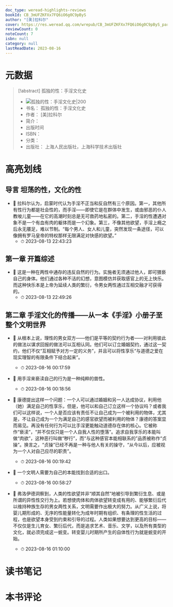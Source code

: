 ```yaml
---
doc_type: weread-highlights-reviews
bookId: CB_3mUFZKFXx7FQ6iO6g0C9pByS
author: "[美]拉科尔"
cover: https://res.weread.qq.com/wrepub/CB_3mUFZKFXx7FQ6iO6g0C9pByS_parsecover
reviewCount: 0
noteCount: 7
isbn: null
category: null
lastReadDate: 2023-08-16
---
```

# 元数据
> [!abstract] 孤独的性：手淫文化史
> - ![ 孤独的性：手淫文化史|200](https://res.weread.qq.com/wrepub/CB_3mUFZKFXx7FQ6iO6g0C9pByS_parsecover)
> - 书名： 孤独的性：手淫文化史
> - 作者： [美]拉科尔
> - 简介： 
> - 出版时间 
> - ISBN： 
> - 分类： 
> - 出版社： 上海人民出版社，上海科学技术出版社

# 高亮划线

## 导言 坦荡的性，文化的性


- 📌 拉科尔认为，启蒙时代认为手淫不正当和反自然有三个原因。第一，其他所有性行为都是社会性的，而手淫——即使它是在群体中发生，或由邪恶的仆人教唆儿童——在它的高潮时刻总是无可救药地私密的。第二，手淫的性遭遇对象不是一个有血有肉的躯体而是一个幻象。第三，不像其他欲望，手淫上瘾之后永无餍足，难以节制。“每个男人、女人和儿童，突然发现一条途径，可以像拥有罗马皇帝的特权那样无限满足对快感的欲望。” 
    - ⏱ 2023-08-13 22:43:23 
## 第一章 开篇综述


- 📌 这是一种在两性中通存的违反自然的行为。实施者无须通过他人，即可猥亵自己的身体。他们通过各种不洁的幻想，意图模仿并获取感官上的无上快乐。而这种快乐本是上帝为延续人类的繁衍，令男女两性通过互相交融才可获得的。 
    - ⏱ 2023-08-13 22:49:26 
## 第二章 手淫文化的传播——从一本《手淫》小册子至整个文明世界


- 📌 从根本上说，理性的男女双方——他们是平等的契约行为者——对利用彼此的做法以谋求回报的做法可以互相认同。他们可以订立婚姻契约，通过这一契约，他们不仅“互相赋予对方一定的义务”，并且可以将性享乐“与道德之爱在现实理智的有限条件下结合起来”。 
    - ⏱ 2023-08-16 00:17:59 

- 📌 用手淫来亵渎自己的行为是一种纯粹的兽性。 
    - ⏱ 2023-08-16 00:18:56 

- 📌 康德提出这样一个问题：一个人可以通过婚姻和另一人达成协议，利用他（她）满足自己的性享乐，但是，他可以和自己订立这样一个协议吗？或者我们可以这样说，一个人是否应该有责任不让自己成为一个被利用的物体，尤其是，不让自己成为一个为满足自己的感官欲望而被利用的物体？康德的答案显而易见。再没有任何行为可以比手淫更能触动道德存在体的核心。它被称作“亵渎”，“并不仅仅只是一个人自我人性的堕落”。追求自我享乐的本能叫做“肉欲”，这种恶行叫做“秽行”，而“与这种感官本能相联系的”品质被称作“贞操”。换言之，“贞操”已经不再是一种与他人有关的操守，“从今以后，应被视为一个人对自己应尽的职责”。 
    - ⏱ 2023-08-16 00:19:42 

- 📌 一个文明人需要为自己的本能找到合适的出口。 
    - ⏱ 2023-08-16 00:58:27 

- 📌 弗洛伊德洞察到，人类的性欲望并非“顺其自然”地被引导到繁衍生息、或是所谓的异性性交行为上。若想使肉体和肉体欲望转变成有用的、能够繁衍后代以维持种族生存的男女两性关系，文明需要作出极大的努力。从广义上说，将婴儿期形成的、无序的性能量转化为成年时期有组织、有条理的性生活的过程，也是欲望本身受到约束和引导的过程。人类如果想要达到更高的目标——不仅仅是生儿育女、繁衍后代，而是追求艺术、音乐、文学，以及所有类型的文化，就必须完成这一蜕变。转变婴儿时期所产生的自体性行为就是蜕变的开始。 
    - ⏱ 2023-08-16 01:10:00 
# 读书笔记

# 本书评论
